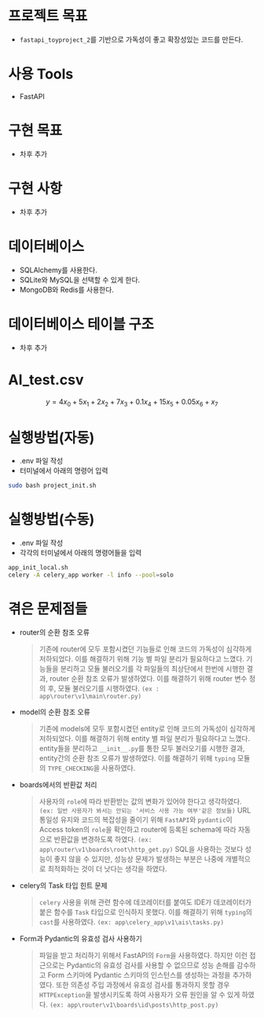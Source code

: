 # 프로젝트 목표
- `fastapi_toyproject_2`를 기반으로 가독성이 좋고 확장성있는 코드를 만든다.

# 사용 Tools
- FastAPI

# 구현 목표
- 차후 추가

# 구현 사항
- 차후 추가

# 데이터베이스
- SQLAlchemy를 사용한다.
- SQLite와 MySQL을 선택할 수 있게 한다.
- MongoDB와 Redis를 사용한다.

# 데이터베이스 테이블 구조
- 차후 추가

# AI_test.csv
```math
y = 4x_0 + 5x_1 + 2x_2 + 7x_3 + 0.1x_4 + 15x_5 + 0.05x_6+ x_7
```

# 실행방법(자동)
- .env 파일 작성
- 터미널에서 아래의 명령어 입력
```bash
sudo bash project_init.sh
```

# 실행방법(수동)
- .env 파일 작성
- 각각의 터미널에서 아래의 명령어들을 입력
```bash
app_init_local.sh
celery -A celery_app worker -l info --pool=solo
```

# 겪은 문제점들
- router의 순환 참조 오류
    > 기존에 router에 모두 포함시켰던 기능들로 인해 코드의 가독성이 심각하게 저하되었다. 이를 해결하기 위해 기능 별 파일 분리가 필요하다고 느꼈다. 기능들을 분리하고 모듈 불러오기를 각 파일들의 최상단에서 한번에 시행한 결과, router 순환 참조 오류가 발생하였다. 이를 해결하기 위해 router 변수 정의 후, 모듈 불러오기를 시행하였다.
    `(ex : app\router\v1\main\router.py)`
- model의 순환 참조 오류
    > 기존에 models에 모두 포함시켰던 entity로 인해 코드의 가독성이 심각하게 저하되었다. 이를 해결하기 위해 entity 별 파일 분리가 필요하다고 느꼈다. entity들을 분리하고 `__init__.py`를 통한 모두 불러오기를 시행한 결과, entity간의 순환 참조 오류가 발생하였다. 이를 해결하기 위해 `typing` 모듈의 `TYPE_CHECKING`을 사용하였다.
- boards에서의 반환값 처리
    > 사용자의 `role`에 따라 반환받는 값의 변화가 있어야 한다고 생각하였다. `(ex: 일반 사용자가 봐서는 안되는 '서비스 사용 가능 여부'같은 정보들)` URL 통일성 유지와 코드의 복잡성을 줄이기 위해 `FastAPI`와 `pydantic`이 Access token의 `role`을 확인하고 router에 등록된 schema에 따라 자동으로 반환값을 변경하도록 하였다. `(ex: app\router\v1\boards\root\http_get.py)` SQL을 사용하는 것보다 성능이 좋지 않을 수 있지만, 성능상 문제가 발생하는 부분은 나중에 개별적으로 최적화하는 것이 더 낫다는 생각을 하였다.
- celery의 Task 타입 힌트 문제
    > `celery` 사용을 위해 관련 함수에 데코레이터를 붙여도 IDE가 데코레이터가 붙은 함수를 `Task` 타입으로 인식하지 못했다. 이를 해결하기 위해 `typing`의 `cast`를 사용하였다.
    `(ex: app\celery_app\v1\ais\tasks.py)`
- Form과 Pydantic의 유효성 검사 사용하기
    > 파일을 받고 처리하기 위해서 FastAPI의 `Form`을 사용하였다. 하지만 이런 접근으로는 Pydantic의 유효성 검사를 사용할 수 없으므로 성능 손해를 감수하고 Form 스키마에 Pydantic 스키마의 인스턴스를 생성하는 과정을 추가하였다. 또한 의존성 주입 과정에서 유효성 검사를 통과하지 못할 경우 `HTTPException`을 발생시키도록 하여 사용자가 오류 원인을 알 수 있게 하였다.
    `(ex: app\router\v1\boards\id\posts\http_post.py)`